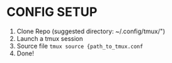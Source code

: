 CONFIG SETUP
============
1) Clone Repo (suggested directory: ~/.config/tmux/")
2) Launch a tmux session
3) Source file `tmux source {path_to_tmux.conf`
4) Done!
